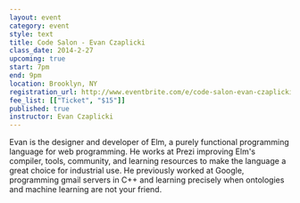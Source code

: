 ```yaml
---
layout: event
category: event
style: text
title: Code Salon - Evan Czaplicki
class_date: 2014-2-27
upcoming: true
start: 7pm
end: 9pm
location: Brooklyn, NY
registration_url: http://www.eventbrite.com/e/code-salon-evan-czaplicki-tickets-10384057997
fee_list: [["Ticket", "$15"]]
published: true
instructor: Evan Czaplicki
---
```


Evan is the designer and developer of Elm, a purely functional programming language for web programming. He works at Prezi improving Elm's compiler, tools, community, and learning resources to make the language a great choice for industrial use. He previously worked at Google, programming gmail servers in C++ and learning precisely when ontologies and machine learning are not your friend.
